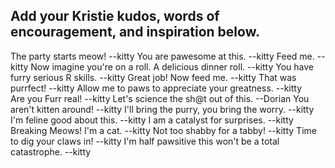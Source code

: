 ## Add your Kristie kudos, words of encouragement, and inspiration below.


The party starts meow! --kitty
You are pawesome at this. --kitty
Feed me. --kitty
Now imagine you're on a roll. A delicious dinner roll. --kitty
You have furry serious R skills. --kitty
Great job! Now feed me. --kitty
That was purrfect! --kitty
Allow me to paws to appreciate your greatness. --kitty        
Are you Furr real! --kitty
Let's science the sh@t out of this. --Dorian
You aren't kitten around! --kitty
I'll bring the purry, you bring the worry. --kitty
I'm feline good about this. --kitty
I am a catalyst for surprises. --kitty
Breaking Meows! I'm a cat. --kitty
Not too shabby for a tabby! --kitty
Time to dig your claws in! --kitty
I'm half pawsitive this won't be a total catastrophe. --kitty
